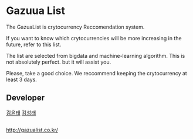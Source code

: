 # Gazuua List
The GazuaList is crytocurrency Reccomendation system.

If you want to know which crytocurrencies will be more increasing in the future, refer to this list.

The list are selected from bigdata and machine-learning algorithm. This is not absolutely perfect. but it will assist you.

Please, take a good choice. We reccommend keeping the crytocurrency at least 3 days.

## Developer
[김윤태](https://github.com/YunTaeKim)
[김성래](https://github.com/boxfox619)

##
http://gazualist.co.kr/
